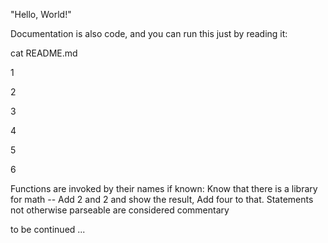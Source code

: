 "Hello, World!"

Documentation is also code, and you can run this just by reading it:

cat README.md

1

2

3

4

5

6

Functions are invoked by their names if known:
Know that there is a library for math --
Add 2 and 2 and show the result,
Add four to that.
Statements not otherwise parseable are considered commentary

to be continued ...
